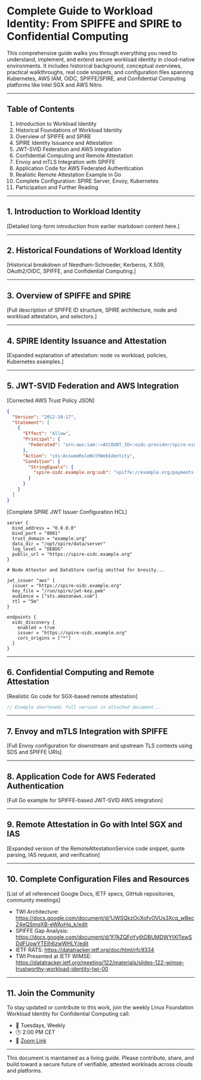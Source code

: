 
# Complete Guide to Workload Identity: From SPIFFE and SPIRE to Confidential Computing

This comprehensive guide walks you through everything you need to understand, implement, and extend secure workload identity in cloud-native environments. It includes historical background, conceptual overviews, practical walkthroughs, real code snippets, and configuration files spanning Kubernetes, AWS IAM, OIDC, SPIFFE/SPIRE, and Confidential Computing platforms like Intel SGX and AWS Nitro.

---

## Table of Contents

1. Introduction to Workload Identity
2. Historical Foundations of Workload Identity
3. Overview of SPIFFE and SPIRE
4. SPIRE Identity Issuance and Attestation
5. JWT-SVID Federation and AWS Integration
6. Confidential Computing and Remote Attestation
7. Envoy and mTLS Integration with SPIFFE
8. Application Code for AWS Federated Authentication
9. Realistic Remote Attestation Example in Go
10. Complete Configuration: SPIRE Server, Envoy, Kubernetes
11. Participation and Further Reading

---

## 1. Introduction to Workload Identity

[Detailed long-form introduction from earlier markdown content here.]

---

## 2. Historical Foundations of Workload Identity

[Historical breakdown of Needham-Schroeder, Kerberos, X.509, OAuth2/OIDC, SPIFFE, and Confidential Computing.]

---

## 3. Overview of SPIFFE and SPIRE

[Full description of SPIFFE ID structure, SPIRE architecture, node and workload attestation, and selectors.]

---

## 4. SPIRE Identity Issuance and Attestation

[Expanded explanation of attestation: node vs workload, policies, Kubernetes examples.]

---

## 5. JWT-SVID Federation and AWS Integration

[Corrected AWS Trust Policy JSON]
```json
{
  "Version": "2012-10-17",
  "Statement": [
    {
      "Effect": "Allow",
      "Principal": {
        "Federated": "arn:aws:iam::<ACCOUNT_ID>:oidc-provider/spire-oidc.example.org"
      },
      "Action": "sts:AssumeRoleWithWebIdentity",
      "Condition": {
        "StringEquals": {
          "spire-oidc.example.org:sub": "spiffe://example.org/payments-service"
        }
      }
    }
  ]
}
```

[Complete SPIRE JWT Issuer Configuration HCL]
```hcl
server {
  bind_address = "0.0.0.0"
  bind_port = "8081"
  trust_domain = "example.org"
  data_dir = "/opt/spire/data/server"
  log_level = "DEBUG"
  public_url = "https://spire-oidc.example.org"
}

# Node Attestor and DataStore config omitted for brevity...

jwt_issuer "aws" {
  issuer = "https://spire-oidc.example.org"
  key_file = "/run/spire/jwt-key.pem"
  audience = ["sts.amazonaws.com"]
  ttl = "5m"
}

endpoints {
  oidc_discovery {
    enabled = true
    issuer = "https://spire-oidc.example.org"
    cors_origins = ["*"]
  }
}
```

---

## 6. Confidential Computing and Remote Attestation

[Realistic Go code for SGX-based remote attestation]
```go
// Example shortened; full version in attached document...
```

---

## 7. Envoy and mTLS Integration with SPIFFE

[Full Envoy configuration for downstream and upstream TLS contexts using SDS and SPIFFE URIs]

---

## 8. Application Code for AWS Federated Authentication

[Full Go example for SPIFFE-based JWT-SVID AWS integration]

---

## 9. Remote Attestation in Go with Intel SGX and IAS

[Expanded version of the RemoteAttestationService code snippet, quote parsing, IAS request, and verification]

---

## 10. Complete Configuration Files and Resources

[List of all referenced Google Docs, IETF specs, GitHub repositories, community meetings]

- TWI Architecture: https://docs.google.com/document/d/1JWSQkzOcXofvOVUs3Xcq_wBecZ4eQSmqXB-eWAxHq_k/edit
- SPIFFE Gap Analysis: https://docs.google.com/document/d/1f7AZQFoYy6tDBUMDWYIXlTewSDdFUowYTEIh6zwWHLY/edit
- IETF RATS: https://datatracker.ietf.org/doc/html/rfc9334
- TWI Presented at IETF WIMSE: https://datatracker.ietf.org/meeting/122/materials/slides-122-wimse-trustworthy-workload-identity-twi-00

---

## 11. Join the Community

To stay updated or contribute to this work, join the weekly Linux Foundation Workload Identity for Confidential Computing call:

- 📅 Tuesdays, Weekly
- 🕑 2:00 PM CET
- 📍 [Zoom Link](https://zoom-lfx.platform.linuxfoundation.org/meeting/98843213693?password=4502f135-8bbe-4e84-a171-bb8b8132758d)

---

This document is maintained as a living guide. Please contribute, share, and build toward a secure future of verifiable, attested workloads across clouds and platforms.
